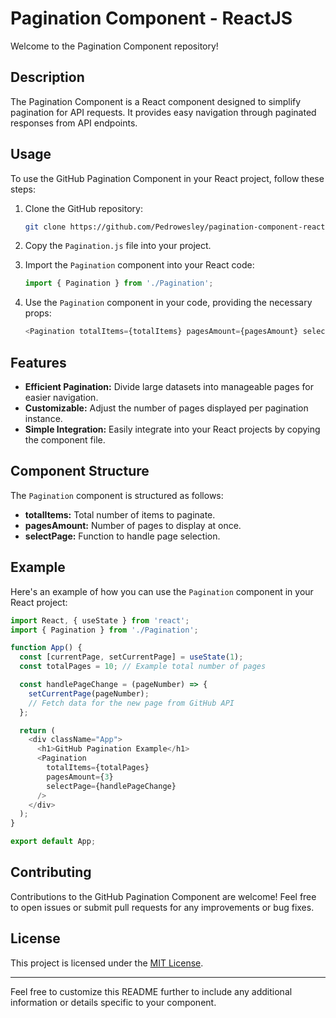 
# Pagination Component - ReactJS

Welcome to the Pagination Component repository!

## Description

The Pagination Component is a React component designed to simplify pagination for API requests. It provides easy navigation through paginated responses from API endpoints.

## Usage

To use the GitHub Pagination Component in your React project, follow these steps:

1. Clone the GitHub repository:

    ```bash
    git clone https://github.com/Pedrowesley/pagination-component-reactjs.git
    ```

2. Copy the `Pagination.js` file into your project.

3. Import the `Pagination` component into your React code:

    ```javascript
    import { Pagination } from './Pagination';
    ```

4. Use the `Pagination` component in your code, providing the necessary props:

    ```javascript
    <Pagination totalItems={totalItems} pagesAmount={pagesAmount} selectPage={selectPage} />
    ```

## Features

- **Efficient Pagination:** Divide large datasets into manageable pages for easier navigation.
- **Customizable:** Adjust the number of pages displayed per pagination instance.
- **Simple Integration:** Easily integrate into your React projects by copying the component file.

## Component Structure

The `Pagination` component is structured as follows:

- **totalItems:** Total number of items to paginate.
- **pagesAmount:** Number of pages to display at once.
- **selectPage:** Function to handle page selection.

## Example

Here's an example of how you can use the `Pagination` component in your React project:

```javascript
import React, { useState } from 'react';
import { Pagination } from './Pagination';

function App() {
  const [currentPage, setCurrentPage] = useState(1);
  const totalPages = 10; // Example total number of pages

  const handlePageChange = (pageNumber) => {
    setCurrentPage(pageNumber);
    // Fetch data for the new page from GitHub API
  };

  return (
    <div className="App">
      <h1>GitHub Pagination Example</h1>
      <Pagination
        totalItems={totalPages}
        pagesAmount={3}
        selectPage={handlePageChange}
      />
    </div>
  );
}

export default App;
```

## Contributing

Contributions to the GitHub Pagination Component are welcome! Feel free to open issues or submit pull requests for any improvements or bug fixes.

## License

This project is licensed under the [MIT License](LICENSE).

---

Feel free to customize this README further to include any additional information or details specific to your component.
